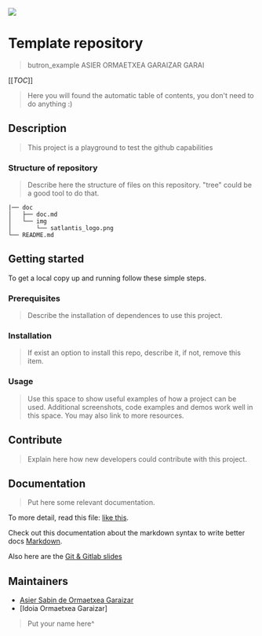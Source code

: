 ![][logo]

[logo]: https://github.blog/wp-content/uploads/2018/06/41423501-548dd886-6fb0-11e8-9eff-6762378dd6bd.png ""

# Template repository 
>butron_example ASIER ORMAETXEA GARAIZAR GARAI

[[_TOC_]]

>Here you will found the automatic table of contents, you don't need to do anything :)

## Description

>This project is a playground to test the github capabilities

### Structure of repository

>Describe here the structure of files on this repository. "tree" could be a good tool to do that.

```
|── doc
│   ├── doc.md
│   └── img
│       └── satlantis_logo.png
└── README.md
```

## Getting started

To get a local copy up and running follow these simple steps.

### Prerequisites

>Describe the installation of dependences to use this project.

### Installation

>If exist an option to install this repo, describe it, if not, remove this item.

### Usage

>Use this space to show useful examples of how a project can be used. Additional screenshots, code examples and demos work well in this space. You may also link to more resources.

## Contribute

>Explain here how new developers could contribute with this project.

## Documentation

>Put here some relevant documentation.

To more detail, read this file: [like this](doc/doc.md).
 
Check out this documentation about the markdown syntax to write better docs [Markdown](https://docs.gitlab.com/ee/user/markdown.html).

Also here are the [Git & Gitlab slides](https://satlantis.sharepoint.com/:p:/r/sites/Sftw/_layouts/15/Doc.aspx?sourcedoc=%7B7AD27C34-6E4D-4B80-B5AA-A8F29F477EA7%7D&file=Git_and_Gitlab.pptx&action=edit&mobileredirect=true&DefaultItemOpen=1)


## Maintainers

* [Asier Sabin de Ormaetxea Garaizar](asormaetx@gmail.com)
* [Idoia Ormaetxea Garaizar]

>Put your name here^
